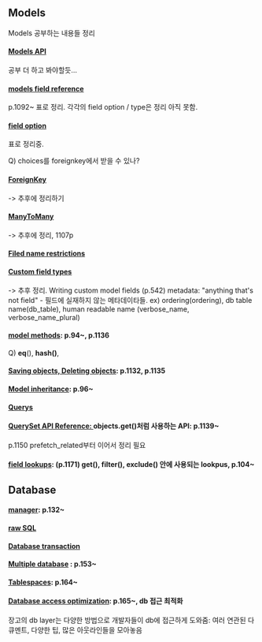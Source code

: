 ## Models

Models 공부하는 내용들 정리

#### [Models API](https://github.com/bartkim0426/django-document/blob/master/models/models%20API.md)

공부 더 하고 봐야할듯...

#### [models field reference](https://github.com/bartkim0426/django-document/blob/master/models/model%20field%20reference.md)

p.1092~ 표로 정리. 각각의 field option / type은 정리 아직 못함.

#### [field option](https://github.com/bartkim0426/django-document/blob/master/models/field%20lookups.markdown)

표로 정리중. 

Q) choices를 foreignkey에서 받을 수 있나? 

#### [ForeignKey](https://github.com/bartkim0426/django-document/blob/master/models/ForeignKey.md)

-> 추후에 정리하기

#### [ManyToMany]()

-> 추후에 정리, 1107p

#### [Filed name restrictions]()

#### [Custom field types]()

-> 추후 정리. Writing custom model fields (p.542)
metadata: "anything that's not  field" - 필드에 실재하지 않는 메타데이타들.
ex) ordering(ordering), db table name(db_table), human readable name (verbose_name, verbose_name_plural)

#### [model methods](https://github.com/bartkim0426/django-document/blob/master/models/model%20method.md): p.94~, p.1136

Q) __eq__(), __hash()__,

#### [Saving objects, Deleting objects](): p.1132, p.1135

#### [Model inheritance](): p.96~

#### [Querys](https://github.com/bartkim0426/django-document/blob/master/models/querys.md)

#### [QuerySet API Reference: ](https://github.com/bartkim0426/django-document/blob/master/models/Queryset%20API%20Reference.markdown) objects.get()처럼 사용하는 API: p.1139~ 

p.1150 prefetch_related부터 이어서 정리 필요

#### [field lookups](https://github.com/bartkim0426/django-document/blob/master/models/field%20lookups.markdown): (p.1171) get(), filter(), exclude() 안에 사용되는 lookpus, p.104~

## Database
#### [manager](https://github.com/bartkim0426/django-document/blob/master/models/manager.md): p.132~

#### [raw SQL](https://github.com/bartkim0426/django-document/blob/master/models/SQL.md)

#### [Database transaction](https://github.com/bartkim0426/django-document/blob/master/models/Database%20transactions.md)

#### [Multiple database](https://github.com/bartkim0426/django-document/blob/master/models/Multiple%20database.md) : p.153~

#### [Tablespaces](https://github.com/bartkim0426/django-document/blob/master/models/tablespaces.md): p.164~

#### [Database access optimization](https://github.com/bartkim0426/django-document/blob/master/models/Database%20access%20optimization.md): p.165~, db 접근 최적화

장고의 db layer는 다양한 방법으로 개발자들이 db에 접근하게 도와줌: 여러 연관된 다큐멘트, 다양한 팁, 많은 아웃라인들을 모아놓음

#### 
